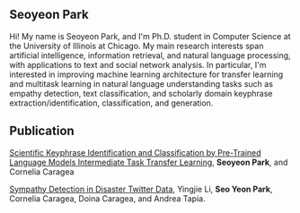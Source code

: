 

## Seoyeon Park
Hi! My name is Seoyeon Park, and I'm Ph.D. student in Computer Science at the University of Illinois at Chicago. My main research interests span artificial intelligence, information retrieval, and natural language processing,  with applications to text and social network analysis.  In particular, I'm interested in improving machine learning architecture for transfer learning and multitask learning in natural language understanding tasks such as empathy detection, text classification, and scholarly domain keyphrase extraction/identification, classification, and generation.




## Publication
<a href="https://www.aclweb.org/anthology/2020.coling-main.472/">Scientific Keyphrase Identification and Classification by Pre-Trained Language Models Intermediate Task Transfer Learning</a>, <b>Seoyeon Park</b>, and Cornelia Caragea

<a href="https://www.semanticscholar.org/paper/Sympathy-Detection-in-Disaster-Twitter-Data-Li-Park/01067ea86878f96ac9d8c0d4c7d89e2f93ae3f2d"> Sympathy Detection in Disaster Twitter Data</a>, Yingjie Li, <b>Seo Yeon Park</b>, Cornelia Caragea, Doina Caragea, and Andrea Tapia. 


